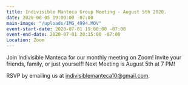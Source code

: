 ```yaml
---
title: Indivisible Manteca Group Meeting - August 5th 2020.
date: 2020-08-05 19:00:00 -07:00
main-image: "/uploads/IMG_4994.MOV"
event-start-date: 2020-07-01 19:00:00 -07:00
event-end-date: 2020-07-01 20:15:00 -07:00
Location: Zoom
---
```


Join Indivisible Manteca for our monthly meeting on Zoom! Invite your friends, family, or just yourself!  Next Meeting is August 5th at 7 PM!

RSVP by emailing us at indivisiblemanteca10@gmail.com.